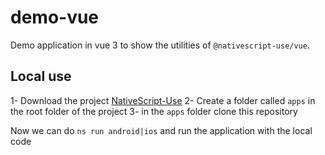 # demo-vue

Demo application in vue 3 to show the utilities of `@nativescript-use/vue`.

## Local use
1- Download the project [NativeScript-Use](https://github.com/NativeScript-Use/NativeScript-Use) 
2- Create a folder called `apps` in the root folder of the project
3- in the `apps` folder clone this repository

Now we can do `ns run android|ios` and run the application with the local code

